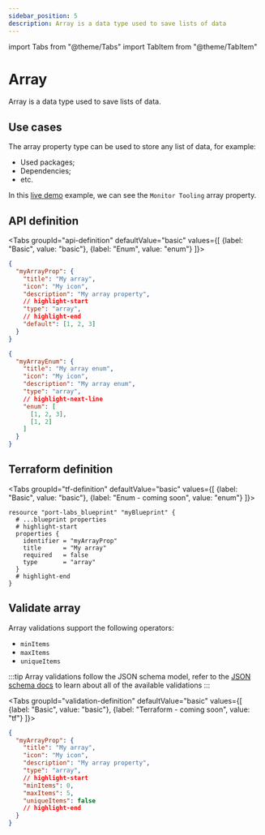 ```yaml
---
sidebar_position: 5
description: Array is a data type used to save lists of data
---
```


import Tabs from "@theme/Tabs"
import TabItem from "@theme/TabItem"

# Array

Array is a data type used to save lists of data.

## Use cases

The array property type can be used to store any list of data, for example:

- Used packages;
- Dependencies;
- etc.

In this [live demo](https://demo.getport.io/services) example, we can see the `Monitor Tooling` array property.

## API definition

<Tabs groupId="api-definition" defaultValue="basic" values={[
{label: "Basic", value: "basic"},
{label: "Enum", value: "enum"}
]}>

<TabItem value="basic">

```json showLineNumbers
{
  "myArrayProp": {
    "title": "My array",
    "icon": "My icon",
    "description": "My array property",
    // highlight-start
    "type": "array",
    // highlight-end
    "default": [1, 2, 3]
  }
}
```

</TabItem>
<TabItem value="enum">

```json showLineNumbers
{
  "myArrayEnum": {
    "title": "My array enum",
    "icon": "My icon",
    "description": "My array enum",
    "type": "array",
    // highlight-next-line
    "enum": [
      [1, 2, 3],
      [1, 2]
    ]
  }
}
```

</TabItem>
</Tabs>

## Terraform definition

<Tabs groupId="tf-definition" defaultValue="basic" values={[
{label: "Basic", value: "basic"},
{label: "Enum - coming soon", value: "enum"}
]}>

<TabItem value="basic">

```hcl showLineNumbers
resource "port-labs_blueprint" "myBlueprint" {
  # ...blueprint properties
  # highlight-start
  properties {
    identifier = "myArrayProp"
    title      = "My array"
    required   = false
    type       = "array"
  }
  # highlight-end
}
```

</TabItem>
</Tabs>

## Validate array

Array validations support the following operators:

- `minItems`
- `maxItems`
- `uniqueItems`

:::tip
Array validations follow the JSON schema model, refer to the [JSON schema docs](https://json-schema.org/understanding-json-schema/reference/array.html) to learn about all of the available validations
:::

<Tabs groupId="validation-definition" defaultValue="basic" values={[
{label: "Basic", value: "basic"},
{label: "Terraform - coming soon", value: "tf"}
]}>

<TabItem value="basic">

```json showLineNumbers
{
  "myArrayProp": {
    "title": "My array",
    "icon": "My icon",
    "description": "My array property",
    "type": "array",
    // highlight-start
    "minItems": 0,
    "maxItems": 5,
    "uniqueItems": false
    // highlight-end
  }
}
```

</TabItem>
</Tabs>
